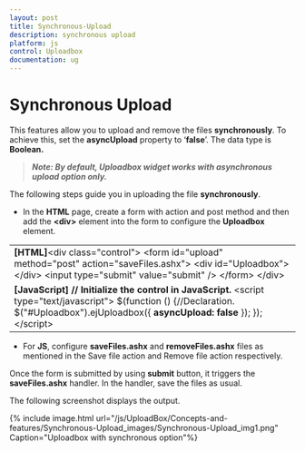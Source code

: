 ```yaml
---
layout: post
title: Synchronous-Upload
description: synchronous upload 
platform: js
control: Uploadbox
documentation: ug
---
```


# Synchronous Upload 

This features allow you to upload and remove the files **synchronously**. To achieve this, set the **asyncUpload** property to ‘**false**’. The data type is **Boolean.**

> _**Note: By default, Uploadbox widget works with asynchronous upload option only.**_



The following steps guide you in uploading the file **synchronously**.

* In the **HTML** page, create a form with action and post method and then add the **&lt;div&gt;** element into the form to configure the **Uploadbox** element.



<table>
<tr>
<td>
<b>[HTML]</b>&lt;div class="control"&gt;        &lt;form id="upload" method="post" action="saveFiles.ashx"&gt;            &lt;div id="Uploadbox"&gt;&lt;/div&gt;            &lt;input type="submit" value="submit" /&gt;        &lt;/form&gt;     &lt;/div&gt;</td></tr>
<tr>
<td>
<b>[JavaScript]  </b><b>// Initialize the control in JavaScript.</b>    &lt;script type="text/javascript"&gt;        $(function () {//Declaration.            $("#Uploadbox").ejUploadbox({<b>                asyncUpload: false</b>            });        });    &lt;/script&gt;</td></tr>
</table>


* For **JS**, configure **saveFiles.ashx** and **removeFiles.ashx** files as mentioned in the Save file action and Remove file action respectively. 

Once the form is submitted by using **submit** button, it triggers the **saveFiles.ashx** handler. In the handler, save the files as usual.

The following screenshot displays the output.



{% include image.html url="/js/UploadBox/Concepts-and-features/Synchronous-Upload_images/Synchronous-Upload_img1.png" Caption="Uploadbox with synchronous option"%}

